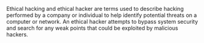 Ethical hacking and ethical hacker are terms used to describe hacking performed by a company or individual to help identify potential threats on a computer or network. An ethical hacker attempts to bypass system security and search for any weak points that could be exploited by malicious hackers.
